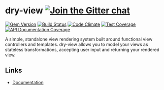 [gitter]: https://gitter.im/dry-rb/chat
[gem]: https://rubygems.org/gems/dry-view
[travis]: https://travis-ci.org/dry-rb/dry-view
[code_climate]: https://codeclimate.com/github/dry-rb/dry-view
[inch]: http://inch-ci.org/github/dry-rb/dry-view

# dry-view [![Join the Gitter chat](https://badges.gitter.im/Join%20Chat.svg)][gitter]

[![Gem Version](https://img.shields.io/gem/v/dry-view.svg)][gem]
[![Build Status](https://img.shields.io/travis/dry-rb/dry-view.svg)][travis]
[![Code Climate](https://img.shields.io/codeclimate/github/dry-rb/dry-view.svg)][code_climate]
[![Test Coverage](https://img.shields.io/codeclimate/coverage/github/dry-rb/dry-view.svg)][code_climate]
[![API Documentation Coverage](http://inch-ci.org/github/dry-rb/dry-view.svg)][inch]


A simple, standalone view rendering system built around functional view
controllers and templates. dry-view allows you to model your views as stateless
transformations, accepting user input and returning your rendered view.

## Links

* [Documentation](http://dry-rb.org/gems/dry-view)
